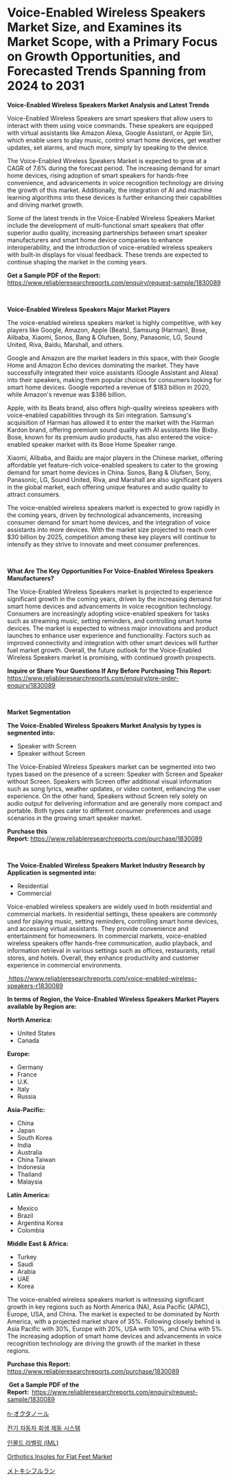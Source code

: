 <p><h1>Voice-Enabled Wireless Speakers Market Size, and Examines its Market Scope, with a Primary Focus on Growth Opportunities, and Forecasted Trends Spanning from 2024 to 2031</h1></p><p><strong>Voice-Enabled Wireless Speakers Market Analysis and Latest Trends</strong></p>
<p><p>Voice-Enabled Wireless Speakers are smart speakers that allow users to interact with them using voice commands. These speakers are equipped with virtual assistants like Amazon Alexa, Google Assistant, or Apple Siri, which enable users to play music, control smart home devices, get weather updates, set alarms, and much more, simply by speaking to the device.</p><p>The Voice-Enabled Wireless Speakers Market is expected to grow at a CAGR of 7.6% during the forecast period. The increasing demand for smart home devices, rising adoption of smart speakers for hands-free convenience, and advancements in voice recognition technology are driving the growth of this market. Additionally, the integration of AI and machine learning algorithms into these devices is further enhancing their capabilities and driving market growth.</p><p>Some of the latest trends in the Voice-Enabled Wireless Speakers Market include the development of multi-functional smart speakers that offer superior audio quality, increasing partnerships between smart speaker manufacturers and smart home device companies to enhance interoperability, and the introduction of voice-enabled wireless speakers with built-in displays for visual feedback. These trends are expected to continue shaping the market in the coming years.</p></p>
<p><strong>Get a Sample PDF of the Report:&nbsp;</strong> <a href="https://www.reliableresearchreports.com/enquiry/request-sample/1830089">https://www.reliableresearchreports.com/enquiry/request-sample/1830089</a></p>
<p>&nbsp;</p>
<p><strong>Voice-Enabled Wireless Speakers Major Market Players</strong></p>
<p><p>The voice-enabled wireless speakers market is highly competitive, with key players like Google, Amazon, Apple (Beats), Samsung (Harman), Bose, Alibaba, Xiaomi, Sonos, Bang & Olufsen, Sony, Panasonic, LG, Sound United, Riva, Baidu, Marshall, and others. </p><p>Google and Amazon are the market leaders in this space, with their Google Home and Amazon Echo devices dominating the market. They have successfully integrated their voice assistants (Google Assistant and Alexa) into their speakers, making them popular choices for consumers looking for smart home devices. Google reported a revenue of $183 billion in 2020, while Amazon's revenue was $386 billion.</p><p>Apple, with its Beats brand, also offers high-quality wireless speakers with voice-enabled capabilities through its Siri integration. Samsung's acquisition of Harman has allowed it to enter the market with the Harman Kardon brand, offering premium sound quality with AI assistants like Bixby. Bose, known for its premium audio products, has also entered the voice-enabled speaker market with its Bose Home Speaker range.</p><p>Xiaomi, Alibaba, and Baidu are major players in the Chinese market, offering affordable yet feature-rich voice-enabled speakers to cater to the growing demand for smart home devices in China. Sonos, Bang & Olufsen, Sony, Panasonic, LG, Sound United, Riva, and Marshall are also significant players in the global market, each offering unique features and audio quality to attract consumers.</p><p>The voice-enabled wireless speakers market is expected to grow rapidly in the coming years, driven by technological advancements, increasing consumer demand for smart home devices, and the integration of voice assistants into more devices. With the market size projected to reach over $30 billion by 2025, competition among these key players will continue to intensify as they strive to innovate and meet consumer preferences.</p></p>
<p>&nbsp;</p>
<p><strong>What Are The Key Opportunities For Voice-Enabled Wireless Speakers Manufacturers?</strong></p>
<p><p>The Voice-Enabled Wireless Speakers market is projected to experience significant growth in the coming years, driven by the increasing demand for smart home devices and advancements in voice recognition technology. Consumers are increasingly adopting voice-enabled speakers for tasks such as streaming music, setting reminders, and controlling smart home devices. The market is expected to witness major innovations and product launches to enhance user experience and functionality. Factors such as improved connectivity and integration with other smart devices will further fuel market growth. Overall, the future outlook for the Voice-Enabled Wireless Speakers market is promising, with continued growth prospects.</p></p>
<p><strong>Inquire or Share Your Questions If Any Before Purchasing This Report:</strong> <a href="https://www.reliableresearchreports.com/enquiry/pre-order-enquiry/1830089">https://www.reliableresearchreports.com/enquiry/pre-order-enquiry/1830089</a></p>
<p>&nbsp;</p>
<p><strong>Market Segmentation</strong></p>
<p><strong>The Voice-Enabled Wireless Speakers Market Analysis by types is segmented into:</strong></p>
<p><ul><li>Speaker with Screen</li><li>Speaker without Screen</li></ul></p>
<p><p>The Voice-Enabled Wireless Speakers market can be segmented into two types based on the presence of a screen: Speaker with Screen and Speaker without Screen. Speakers with Screen offer additional visual information such as song lyrics, weather updates, or video content, enhancing the user experience. On the other hand, Speakers without Screen rely solely on audio output for delivering information and are generally more compact and portable. Both types cater to different consumer preferences and usage scenarios in the growing smart speaker market.</p></p>
<p><strong>Purchase this Report:&nbsp;</strong><a href="https://www.reliableresearchreports.com/purchase/1830089">https://www.reliableresearchreports.com/purchase/1830089</a></p>
<p>&nbsp;</p>
<p><strong>The Voice-Enabled Wireless Speakers Market Industry Research by Application is segmented into:</strong></p>
<p><ul><li>Residential</li><li>Commercial</li></ul></p>
<p><p>Voice-enabled wireless speakers are widely used in both residential and commercial markets. In residential settings, these speakers are commonly used for playing music, setting reminders, controlling smart home devices, and accessing virtual assistants. They provide convenience and entertainment for homeowners. In commercial markets, voice-enabled wireless speakers offer hands-free communication, audio playback, and information retrieval in various settings such as offices, restaurants, retail stores, and hotels. Overall, they enhance productivity and customer experience in commercial environments.</p></p>
<p><a href="https://www.reliableresearchreports.com/voice-enabled-wireless-speakers-r1830089">&nbsp;https://www.reliableresearchreports.com/voice-enabled-wireless-speakers-r1830089</a></p>
<p><strong>In terms of Region, the Voice-Enabled Wireless Speakers Market Players available by Region are:</strong></p>
<p>
    <p> <strong> North America: </strong>
        <ul>
            <li>United States</li>
            <li>Canada</li>
        </ul>
        </p> 
    <p> <strong> Europe: </strong>
        <ul>
            <li>Germany</li>
            <li>France</li>
            <li>U.K.</li>
            <li>Italy</li>
            <li>Russia</li>
        </ul>
        </p> 
    <p> <strong> Asia-Pacific: </strong>
        <ul>
            <li>China</li>
            <li>Japan</li>
            <li>South Korea</li>
            <li>India</li>
            <li>Australia</li>
            <li>China Taiwan</li>
            <li>Indonesia</li>
            <li>Thailand</li>
            <li>Malaysia</li>
        </ul>
        </p> 
    <p> <strong> Latin America: </strong>
        <ul>
            <li>Mexico</li>
            <li>Brazil</li>
            <li>Argentina Korea</li>
            <li>Colombia</li>
        </ul>
        </p> 
    <p> <strong> Middle East & Africa: </strong>
        <ul>
            <li>Turkey</li>
            <li>Saudi</li>
            <li>Arabia</li>
            <li>UAE</li>
            <li>Korea</li>
        </ul>
    </p>
    </p>
<p><p>The voice-enabled wireless speakers market is witnessing significant growth in key regions such as North America (NA), Asia Pacific (APAC), Europe, USA, and China. The market is expected to be dominated by North America, with a projected market share of 35%. Following closely behind is Asia Pacific with 30%, Europe with 20%, USA with 10%, and China with 5%. The increasing adoption of smart home devices and advancements in voice recognition technology are driving the growth of the market in these regions.</p></p>
<p><strong>Purchase this Report: </strong><a href="https://www.reliableresearchreports.com/purchase/1830089">https://www.reliableresearchreports.com/purchase/1830089</a></p>
<p>&nbsp;<strong>Get a Sample PDF of the Report:&nbsp;&nbsp;</strong><a href="https://www.reliableresearchreports.com/enquiry/request-sample/1830089">https://www.reliableresearchreports.com/enquiry/request-sample/1830089</a></p>
<p><strong></strong></p>
<p><p><a href="https://github.com/CarlieShields/Market-Research-Report-List-1/blob/main/3669043145325.md">n-オクタノール</a></p><p><a href="https://medium.com/@allanchulist567567jdf/%EC%A0%84%EA%B8%B0-%EC%9E%90%EB%8F%99%EC%B0%A8-%ED%9A%8C%EC%83%9D-%EC%A0%9C%EB%8F%99-%EC%8B%9C%EC%8A%A4%ED%85%9C-%EC%8B%9C%EC%9E%A5-%EC%98%88%EC%B8%A1-%EC%8B%9C%EC%9E%A5-%EB%8F%99%ED%96%A5-%EB%B0%8F-%EC%98%81%ED%96%A5-%EB%B6%84%EC%84%9D-2024-2031-bba043198076">전기 자동차 회생 제동 시스템</a></p><p><a href="https://medium.com/@maryamwill/%EA%B8%80%EB%A1%9C%EB%B2%8C-%EC%9D%B8-%EB%AA%A8%EB%93%9C-%EB%9D%BC%EB%B2%A8%EB%A7%81-iml-%EC%82%B0%EC%97%85-%EC%9C%A0%ED%98%95-%EC%9D%91%EC%9A%A9-%EB%B6%84%EC%95%BC-%EC%8B%9C%EC%9E%A5-%EC%B0%B8%EC%97%AC%EC%9E%90-%EC%A7%80%EC%97%AD%EB%B3%84-%EC%84%B1%EC%9E%A5-%EB%B6%84%EC%84%9D-%EB%B0%8F-%EB%AF%B8%EB%9E%98-%EC%8B%9C%EB%82%98%EB%A6%AC%EC%98%A4-2024-2031-ab10ce17f723">인몰드 라벨링 (IML)</a></p><p><a href="https://github.com/ZackaryHalvorson2023/Market-Research-Report-List-1/blob/main/orthotics-insoles-for-flat-feet-market.md">Orthotics Insoles for Flat Feet Market</a></p><p><a href="https://medium.com/@oswaldoavarro768546/2024%E5%B9%B4%E3%81%8B%E3%82%892031%E5%B9%B4%E3%81%BE%E3%81%A7%E3%81%AE%E6%9C%9F%E9%96%93%E3%81%AE%E3%82%B0%E3%83%AD%E3%83%BC%E3%83%90%E3%83%AB%E3%83%A1%E3%83%88%E3%82%AD%E3%82%B7%E3%83%95%E3%83%AB%E3%83%A9%E3%83%B3%E5%B8%82%E5%A0%B4%E3%81%AE%E6%A9%9F%E4%BC%9A%E3%81%A8%E4%BA%88%E6%B8%AC-c0ad4771cac4">メトキシフルラン</a></p></p>